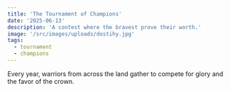 ```yaml
---
title: 'The Tournament of Champions'
date: '2025-06-13'
description: 'A contest where the bravest prove their worth.'
image: '/src/images/uploads/dostihy.jpg'
tags:
  - tournament
  - champions
---
```


Every year, warriors from across the land gather to compete for glory and the favor of the crown.
